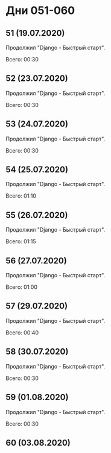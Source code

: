 # Дни 051-060

## 51 (19.07.2020)

Продолжил "Django - Быстрый старт".

Всего: 00:30

## 52 (23.07.2020)

Продолжил "Django - Быстрый старт".

Всего: 00:30

## 53 (24.07.2020)

Продолжил "Django - Быстрый старт".

Всего: 00:30

## 54 (25.07.2020)

Продолжил "Django - Быстрый старт".

Всего: 01:10

## 55 (26.07.2020)

Продолжил "Django - Быстрый старт".

Всего: 01:15

## 56 (27.07.2020)

Продолжил "Django - Быстрый старт".

Всего: 01:00

## 57 (29.07.2020)

Продолжил "Django - Быстрый старт".

Всего: 00:40

## 58 (30.07.2020)

Продолжил "Django - Быстрый старт".

Всего: 00:30

## 59 (01.08.2020)

Продолжил "Django - Быстрый старт".

Всего: 00:30

## 60 (03.08.2020)
